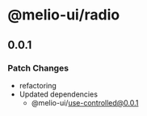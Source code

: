 # @melio-ui/radio

## 0.0.1

### Patch Changes

- refactoring
- Updated dependencies
  - @melio-ui/use-controlled@0.0.1
